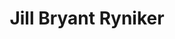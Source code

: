 ---
avatar: /images/people/jill-linuxgirl.jpg
avatar_small: /images/people/jill-linuxgirl_small.jpg
bio: Co-host on LinuxGameCast's LWDW, Co-organizer for LinuxChix LA, teacher, animator,
  gamer and Linux all the things :-D/
gplus: null
homepage: https://linuxgamecast.com
instagram: null
linkedin: null
title: Jill Bryant Ryniker
twitter: https://twitter.com/jill_linuxgirl
type: guest
username: jill-linuxgirl
youtube: null
---